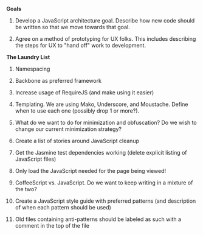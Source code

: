 **Goals**

1. Develop a JavaScript architecture goal. Describe how new code should be written so that we move towards that goal.

1. Agree on a method of prototyping for UX folks. This includes describing the steps for UX to "hand off" work to development.

**The Laundry List**

1. Namespacing

1. Backbone as preferred framework

1. Increase usage of RequireJS (and make using it easier)

1. Templating. We are using Mako, Underscore, and Moustache. Define when to use each one (possibly drop 1 or more?).

1. What do we want to do for minimization and obfuscation? Do we wish to change our current minimization strategy?

1. Create a list of stories around JavaScript cleanup

1. Get the Jasmine test dependencies working (delete explicit listing of JavaScript files)

1. Only load the JavaScript needed for the page being viewed!

1. CoffeeScript vs. JavaScript. Do we want to keep writing in a mixture of the two?

1. Create a JavaScript style guide with preferred patterns (and description of when each pattern should be used)

1. Old files containing anti-patterns should be labeled as such with a comment in the top of the file